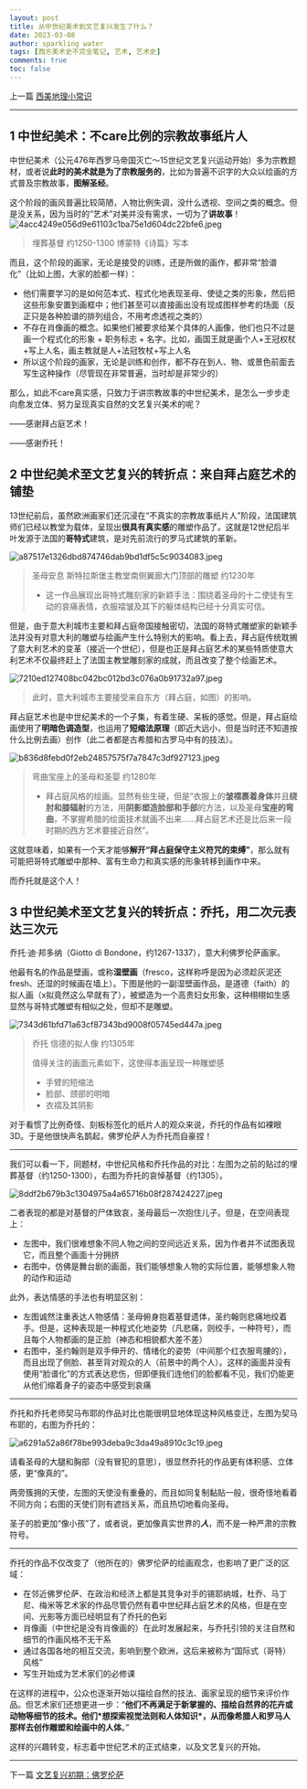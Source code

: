 ```yaml
---
layout: post
title: 从中世纪美术到文艺复兴发生了什么？
date: 2023-03-08
author: sparkling water
tags: [西方美术史不完全笔记, 艺术, 艺术史]
comments: true
toc: false
---
```


上一篇 [西美地理小常识](https://jwjwjiawen.github.io/sparkling_water/arthistory0/)
***

## 1 中世纪美术：不care比例的宗教故事纸片人

中世纪美术（公元476年西罗马帝国灭亡～15世纪文艺复兴运动开始）多为宗教题材，或者说**此时的美术就是为了宗教服务的**，比如为普遍不识字的大众以绘画的方式普及宗教故事，**图解圣经**。

这个阶段的画风普遍比较简陋，人物比例失调，没什么透视、空间之类的概念。但是没关系，因为当时的“艺术”对美并没有需求，一切为了**讲故事**！ ![4acc4249e056d9e61103c1ba75e1d604dc22bfe6.jpeg](https://s2.loli.net/2023/12/12/nFoE1jS6r9MghWJ.jpg)

> 埋葬基督 约1250-1300 博蒙特《诗篇》写本

而且，这个阶段的画家，无论是接受的训练，还是所做的画作，都非常“脸谱化”（比如上图，大家的脸都一样）：

- 他们需要学习的是如何范本式、程式化地表现圣母、使徒之类的形象，然后把这些形象安置到画框中；他们甚至可以直接画出没有现成图样参考的场面（反正只是各种脸谱的排列组合，不用考虑透视之类的）
- 不存在肖像画的概念。如果他们被要求给某个具体的人画像，他们也只不过是画一个程式化的形象 + 职务标志 + 名字。比如，画国王就是画个人+王冠权杖+写上人名，画主教就是人+法冠牧杖+写上人名
- 所以这个阶段的画家，无论是训练和创作，都不存在到人、物、或景色前面去写生这种操作（尽管现在非常普遍，当时却是非常少的）

那么，如此不care真实感，只致力于讲宗教故事的中世纪美术，是怎么一步步走向愈发立体、努力呈现真实自然的文艺复兴美术的呢？

——感谢拜占庭艺术！

——感谢乔托！

## 2 中世纪美术至文艺复兴的转折点：来自拜占庭艺术的铺垫

13世纪前后，虽然欧洲画家们还沉浸在“不真实的宗教故事纸片人”阶段，法国建筑师们已经以教堂为载体，呈现出**很具有真实感**的雕塑作品了。这就是12世纪后半叶发源于法国的**哥特式**建筑，是对先前流行的罗马式建筑的革新。

![a87517e1326dbd874746dab9bd1df5c5c9034083.jpeg](https://s2.loli.net/2023/12/12/olyYiun5cTV3h42.jpg)

> 圣母安息 斯特拉斯堡主教堂南侧翼廊大门顶部的雕塑 约1230年
>
> - 这一作品展现出哥特式雕刻家的新颖手法：围绕着圣母的十二使徒有生动的哀痛表情，衣服褶皱及其下的躯体结构已经十分真实可信。

但是，由于意大利城市主要和拜占庭帝国接触密切，法国的哥特式雕塑家的新颖手法并没有对意大利的雕塑与绘画产生什么特别大的影响。看上去，拜占庭传统耽搁了意大利艺术的变革（接近一个世纪），但是也正是拜占庭艺术的某些特质使意大利艺术不仅最终赶上了法国主教堂雕刻家的成就，而且改变了整个绘画艺术。

![7210ed127408bc042bc012bd3c076a0b91732a97.jpeg](https://s2.loli.net/2023/12/12/JSVmh5DUqTFexuB.jpg)

> 此时，意大利城市主要接受来自东方（拜占庭，如图）的影响。

拜占庭艺术也是中世纪美术的一个子集，有着生硬、呆板的感觉。但是，拜占庭绘画使用了**明暗色调造型**，也运用了**短缩法原理**（即近大远小，但是当时还不知道按什么比例去画）创作（此二者都是古希腊和古罗马中有的技法）。

![b836d8febd0f2eb24857575f7a7847c3df927123.jpeg](https://s2.loli.net/2023/12/12/VzxyjKBHeDg7Jql.jpg)

> 弯曲宝座上的圣母和圣婴 约1280年
>
> - 拜占庭风格的绘画。显然有些生硬，但是“衣服上的**皱褶裹着身体**并且**绕肘和膝辐射**的方法，用**阴影塑造脸部和手部**的方法，以及圣母**宝座的弯曲**，不掌握希腊的绘面技术就画不出来……拜占庭艺术还是比后来一段时期的西方艺术要接近自然”。

这就意味着，如果有一个天才能够**解开“拜占庭保守主义符咒的束缚”**，那么就有可能把哥特式雕塑中那种、富有生命力和真实感的形象转移到画作中来。

而乔托就是这个人！

## 3 中世纪美术至文艺复兴的转折点：乔托，用二次元表达三次元

乔托·迪·邦多纳（Giotto di Bondone，约1267-1337），意大利佛罗伦萨画家。

他最有名的作品是壁画，或称**湿壁画**（fresco，这样称呼是因为必须趁灰泥还fresh、还湿的时候画在墙上）。下图是他的一副湿壁画作品，是道德（faith）的拟人画（x拟竟然这么早就有了），被塑造为一个高贵妇女形象，这种栩栩如生感显然与哥特式雕塑有相似之处，但却不是雕塑。

![7343d61bfd71a63cf87343bd9008f05745ed447a.jpeg](https://s2.loli.net/2023/12/12/Kqj7pnFDIdflRm5.jpg)

> 乔托 信德的拟人像 约1305年
>
> 值得关注的画面元素如下，这使得本画呈现一种雕塑感
>
> - 手臂的短缩法
> - 脸部、颈部的明暗
> - 衣褶及其阴影

对于看惯了比例奇怪、刻板标签化的纸片人的观众来说，乔托的作品有如裸眼3D。于是他很快声名鹊起，佛罗伦萨人为乔托而自豪捏！

------

我们可以看一下，同题材，中世纪风格和乔托作品的对比：左图为之前的贴过的埋葬基督（约1250-1300），右图为乔托的哀悼基督（约1305）。

![8ddf2b679b3c1304975a4a65716b08f287424227.jpeg](https://s2.loli.net/2023/12/12/gjVuEKRDBY19LS2.jpg)

二者表现的都是对基督的尸体致哀，圣母最后一次抱住儿子。但是，在空间表现上：

- 左图中，我们很难想象不同人物之间的空间远近关系，因为作者并不试图表现它，而且整个画面十分拥挤
- 右图中，仿佛是舞台剧的画面，我们能够想象人物的实际位置，能够想象人物的动作和运动

此外，表达情感的手法也有明显区别：

- 左图诚然注重表达人物感情：圣母俯身抱着基督遗体，圣约翰则悲痛地绞着手。但是，这种表现是一种程式化地姿势（凡悲痛，则绞手，一种符号），而且每个人物都画的是正脸（神态和相貌都大差不差）
- 右图中，圣约翰则是双手伸开的、情绪化的姿势（中间那个红衣服弯腰的），而且出现了侧脸、甚至背对观众的人（前景中的两个人）。这样的画面并没有使用“脸谱化”的方式表达悲伤，但即便我们连他们的脸都看不见，我们仍能更从他们缩着身子的姿态中感受到哀痛

------

乔托和乔托老师契马布耶的作品对比也能很明显地体现这种风格变迁，左图为契马布耶的，右图为乔托的：

![a6291a52a86f78be993deba9c3da49a8910c3c19.jpeg](https://s2.loli.net/2023/12/12/Z8NvHl4eAEf6wPg.jpg)

请看圣母的大腿和胸部（没有冒犯的意思），很显然乔托的作品更有体积感、立体感，更“像真的”。

两旁簇拥的天使，左图的天使没有重叠的，而且如同复制黏贴一般，很奇怪地看着不同方向；右图的天使们则有遮挡关系，而且热切地看向圣母。

圣子的脸更加“像小孩”了，或者说，更加像真实世界的***人***，而不是一种严肃的宗教符号。

------

乔托的作品不仅改变了（他所在的）佛罗伦萨的绘画观念，也影响了更广泛的区域：

- 在邻近佛罗伦萨、在政治和经济上都是其竞争对手的锡耶纳城，杜乔、马丁尼、梅米等艺术家的作品尽管仍然有着中世纪拜占庭艺术的风格，但是在空间、光影等方面已经明显有了乔托的色彩
- 肖像画（中世纪是没有肖像画的）在此时发展起来，与乔托引领的关注自然和细节的作画风格不无干系
- 通过各国各地的相互交流，影响到整个欧洲，这后来被称为“国际式（哥特）风格”
- 写生开始成为艺术家们的必修课

在这样的进程中，公众也逐渐开始以描绘自然的技法、画家呈现的细节来评价作品。但艺术家们还想更进一步：“**他们不再满足于新掌握的、描绘自然界的花卉或动物等细节的技术。他们\*想探索视觉法则和人体知识\*，从而像希腊人和罗马人那样去创作雕塑和绘画中的人体**。”

这样的兴趣转变，标志着中世纪艺术的正式结束，以及文艺复兴的开始。

---
下一篇 [文艺复兴初期：佛罗伦萨](https://jwjwjiawen.github.io/sparkling_water/arthistory2/)
